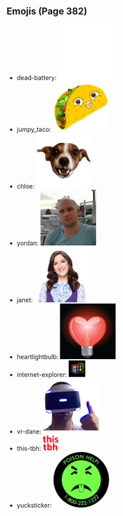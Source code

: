 
## Emojis (Page 382)

* dead-battery: ![dead-battery](output/dead-battery.gif)
* jumpy_taco: ![jumpy_taco](output/jumpy_taco.gif)
* chloe: ![chloe](output/chloe.gif)
* yordan: ![yordan](output/yordan.jpg)
* janet: ![janet](output/janet.png)
* heartlightbulb: ![heartlightbulb](output/heartlightbulb.png)
* internet-explorer: ![internet-explorer](output/internet-explorer.gif)
* vr-dane: ![vr-dane](output/vr-dane.png)
* this-tbh: ![this-tbh](output/this-tbh.png)
* yucksticker: ![yucksticker](output/yucksticker.png)
